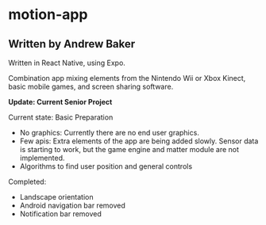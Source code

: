 # motion-app
## Written by Andrew Baker

Written in React Native, using Expo.

Combination app mixing elements from the Nintendo Wii or Xbox Kinect, basic mobile games, and screen sharing software. 

**Update: Current Senior Project**

Current state: Basic Preparation
- No graphics: Currently there are no end user graphics. 
- Few apis: Extra elements of the app are being added slowly. Sensor data is starting to work, but the game engine and matter module are not implemented. 
- Algorithms to find user position and general controls

Completed:
- Landscape orientation
- Android navigation bar removed
- Notification bar removed
